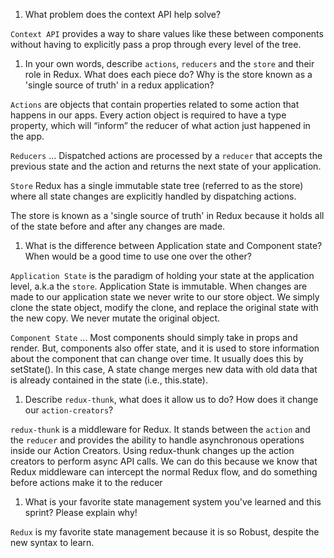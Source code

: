 1. What problem does the context API help solve?

`Context API` provides a way to share values like these between components without having to explicitly pass a prop through every level of the tree.

1. In your own words, describe `actions`, `reducers` and the `store` and their role in Redux. What does each piece do? Why is the store known as a 'single source of truth' in a redux application?

`Actions` are objects that contain properties related to some action that happens in our apps. Every action object is required to have a type property, which will “inform” the reducer of what action just happened in the app.

`Reducers` ... Dispatched actions are processed by a `reducer` that accepts the previous state and the action and returns the next state of your application.

`Store` Redux has a single immutable state tree (referred to as the store) where all state changes are explicitly handled by dispatching actions. 

The store is known as a 'single source of truth' in Redux because it holds all of the state before and after any changes are made.

1. What is the difference between Application state and Component state? When would be a good time to use one over the other?

`Application State` is the paradigm of holding your state at the application level, a.k.a the `store`.  Application State is immutable.  When changes are made to our application state we never write to our store object. We simply clone the state object, modify the clone, and replace the original state with the new copy. We never mutate the original object.

`Component State` ... Most components should simply take in props and render. But, components also offer state, and it is used to store information about the component that can change over time. It usually does this by setState(). In this case, A state change merges new data with old data that is already contained in the state (i.e., this.state).


1. Describe `redux-thunk`, what does it allow us to do? How does it change our `action-creators`?

`redux-thunk` is a middleware for Redux. It stands between the `action` and the `reducer` and provides the ability to handle asynchronous operations inside our Action Creators.  Using redux-thunk changes up the action creators to perform async API calls. We can do this because we know that Redux middleware can intercept the normal Redux flow, and do something before actions make it to the reducer



1. What is your favorite state management system you've learned and this sprint? Please explain why!

`Redux` is my favorite state management because it is so Robust, despite the new syntax to learn.
